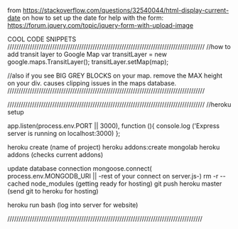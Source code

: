 from https://stackoverflow.com/questions/32540044/html-display-current-date on how to set up the date
for help with the form: https://forum.jquery.com/topic/jquery-form-with-upload-image  

COOL CODE SNIPPETS
////////////////////////////////////////////////////////////////////////////////////////
//how to add transit layer to Google Map
var transitLayer = new google.maps.TransitLayer();
        transitLayer.setMap(map);

//also if you see BIG GREY BLOCKS on your map. remove the MAX height on your div. causes clipping issues in the maps database. 
////////////////////////////////////////////////////////////////////////////////////////

////////////////////////////////////////////////////////////////////////////////////////
//heroku setup

app.listen(process.env.PORT || 3000), function (){
    console.log ('Express server is running on localhost:3000)
};

heroku create (name of project)
heroku addons:create mongolab
heroku addons (checks current addons)

update database connection
mongoose.connect( process.env.MONGODB_URI || -rest of your connect on server.js-)
rm -r --cached node_modules (getting ready for hosting)
git push heroku master (send git to heroku for hosting)

heroku run bash (log into server for website) 

///////////////////////////////////////////////////////////////////////////////////////